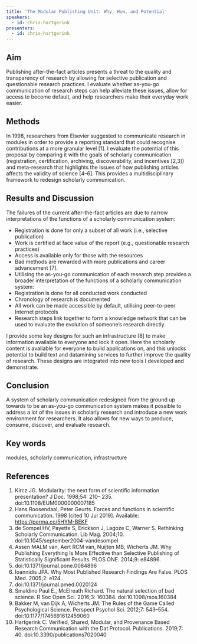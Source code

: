 ```yaml
---
title: 'The Modular Publishing Unit: Why, How, and Potential'
speakers:
  - id: chris-hartgerink
presenters:
  - id: chris-hartgerink
---
```


## Aim

Publishing after-the-fact articles presents a threat to the quality and transparency of research by allowing for selective publication and questionable research practices. I evaluate whether as-you-go communication of research steps can help alleviate these issues, allow for access to become default, and help researchers make their everyday work easier.

## Methods

In 1998, researchers from Elsevier suggested to communicate research in modules in order to provide a reporting standard that could recognise contributions at a more granular level [1]. I evaluate the potential of this proposal by comparing it with the goals of scholarly communication (registration, certification, archiving, discoverability, and incentives [2,3]) and meta-research that highlights the issues of how publishing articles affects the validity of science [4–6]. This provides a multidisciplinary framework to redesign scholarly communication.

## Results and Discussion

The failures of the current after-the-fact articles are due to narrow interpretations of the functions of a scholarly communication system:

- Registration is done for only a subset of all work (i.e., selective publication)
- Work is certified at face value of the report (e.g., questionable research practices)
- Access is available only for those with the resources
- Bad methods are rewarded with more publications and career advancement [7].
- Utilising the as-you-go communication of each research step provides a broader interpretation of the functions of a scholarly communication system:
- Registration is done for all conducted work conducted
- Chronology of research is documented
- All work can be made accessible by default, utilising peer-to-peer Internet protocols
- Research steps link together to form a knowledge network that can be used to evaluate the evolution of someone’s research directly

I provide some key designs for such an infrastructure [8] to make information available to everyone and lock it open. Here the scholarly content is available for everyone to build applications on, and this unlocks potential to build text and datamining services to further improve the quality of research. These designs are integrated into new tools I developed and demonstrate.

## Conclusion

A system of scholarly communication redesigned from the ground up towards to be an as-you-go communication system makes it possible to address a lot of the issues in scholarly research and introduce a new work environment for researchers. It also allows for new ways to produce, consume, discover, and evaluate research.

## Key words

modules, scholarly communication, infrastructure

## References

1. Kircz JG. Modularity: the next form of scientific information presentation? J Doc. 1998;54: 210– 235. doi:10.1108/EUM0000000007185
1. Hans Roosendaal, Peter Geurts. Forces and functions in scientific communication. 1998 [cited 10 Jul 2019]. Available: https://perma.cc/5HYM-BEKF
1. de Sompel HV, Payette S, Erickson J, Lagoze C, Warner S. Rethinking Scholarly Communication. Lib Mag. 2004;10. doi:10.1045/september2004-vandesompel
1. Assen MALM van, Aert RCM van, Nuijten MB, Wicherts JM. Why Publishing Everything Is More Effective than Selective Publishing of Statistically Significant Results. PLOS ONE. 2014;9: e84896.
1. doi:10.1371/journal.pone.0084896
1. Ioannidis JPA. Why Most Published Research Findings Are False. PLOS Med. 2005;2: e124.
1. doi:10.1371/journal.pmed.0020124
1. Smaldino Paul E., McElreath Richard. The natural selection of bad science. R Soc Open Sci. 2016;3: 160384. doi:10.1098/rsos.160384
1. Bakker M, van Dijk A, Wicherts JM. The Rules of the Game Called Psychological Science. Perspect Psychol Sci. 2012;7: 543–554. doi:10.1177/1745691612459060
1. Hartgerink C. Verified, Shared, Modular, and Provenance Based Research Communication with the Dat Protocol. Publications. 2019;7: 40. doi:10.3390/publications7020040
